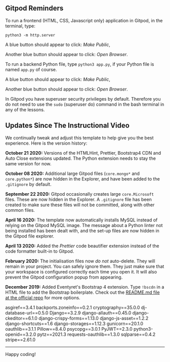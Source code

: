 
## Gitpod Reminders

To run a frontend (HTML, CSS, Javascript only) application in Gitpod, in the terminal, type:

`python3 -m http.server`


A blue button should appear to click: *Make Public*,

Another blue button should appear to click: *Open Browser*.

To run a backend Python file, type `python3 app.py`, if your Python file is named `app.py` of course.

A blue button should appear to click: *Make Public*,

Another blue button should appear to click: *Open Browser*.

In Gitpod you have superuser security privileges by default. Therefore you do not need to use the `sudo` (superuser do) command in the bash terminal in any of the lessons.

## Updates Since The Instructional Video

We continually tweak and adjust this template to help give you the best experience. Here is the version history:

**October 21 2020:** Versions of the HTMLHint, Prettier, Bootstrap4 CDN and Auto Close extensions updated. The Python extension needs to stay the same version for now.

**October 08 2020:** Additional large Gitpod files (`core.mongo*` and `core.python*`) are now hidden in the Explorer, and have been added to the `.gitignore` by default.

**September 22 2020:** Gitpod occasionally creates large `core.Microsoft` files. These are now hidden in the Explorer. A `.gitignore` file has been created to make sure these files will not be committed, along with other common files.

**April 16 2020:** The template now automatically installs MySQL instead of relying on the Gitpod MySQL image. The message about a Python linter not being installed has been dealt with, and the set-up files are now hidden in the Gitpod file explorer.

**April 13 2020:** Added the _Prettier_ code beautifier extension instead of the code formatter built-in to Gitpod.

**February 2020:** The initialisation files now _do not_ auto-delete. They will remain in your project. You can safely ignore them. They just make sure that your workspace is configured correctly each time you open it. It will also prevent the Gitpod configuration popup from appearing.

**December 2019:** Added Eventyret's Bootstrap 4 extension. Type `!bscdn` in a HTML file to add the Bootstrap boilerplate. Check out the <a href="https://github.com/Eventyret/vscode-bcdn" target="_blank">README.md file at the official repo</a> for more options.



asgiref==3.4.1
backports.zoneinfo==0.2.1
cryptography==35.0.0
dj-database-url==0.5.0
Django==3.2.9
django-allauth==0.45.0
django-ckeditor==6.1.0
django-crispy-forms==1.13.0
django-js-asset==1.2.2
django-shortcuts==1.6
django-storages==1.12.3
gunicorn==20.1.0
oauthlib==3.1.1
Pillow==8.4.0
psycopg==3.0.1
PyJWT==2.3.0
python3-openid==3.2.0
pytz==2021.3
requests-oauthlib==1.3.0
sqlparse==0.4.2
stripe==2.61.0

--------

Happy coding!
